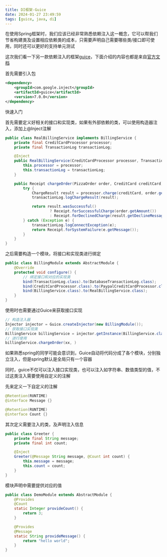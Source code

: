 ```yaml
---
title: DI框架-Guice
date: 2024-01-27 23:49:59
tags: [guice, java, di]
---
```


在使用Spring框架时，我们应该已经非常熟悉依赖注入这一概念，它可以帮我们节省构建类及设置相应依赖类的成本，只需要声明自己需要哪些类/接口即可使用，同时还可以更好的支持单元测试

这次我们看一下另一款依赖注入的框架[guice](https://github.com/google/guice)，下面介绍的内容也都是来自[官方文档](https://github.com/google/guice/wiki/)

首先需要引入包

```xml
<dependency>
    <groupId>com.google.inject</groupId>
    <artifactId>guice</artifactId>
    <version>7.0.0</version>
</dependency>
```

快速入门

首先需要定义好相关的接口和实现类，如果有外部依赖的类，可以使用构造器注入，添加上@Inject注解

```java
public class RealBillingService implements BillingService {
    private final CreditCardProcessor processor;
    private final TransactionLog transactionLog;

    @Inject
    public RealBillingService(CreditCardProcessor processor, TransactionLog transactionLog) {
        this.processor = processor;
        this.transactionLog = transactionLog;
    }

    public Receipt chargeOrder(PizzaOrder order, CreditCard creditCard) {
        try {
            ChargeResult result = processor.charge(creditCard, order.getAmount());
            transactionLog.logChargeResult(result);

            return result.wasSuccessful()
                    ? Receipt.forSuccessfulCharge(order.getAmount())
                    : Receipt.forDeclinedCharge(result.getDeclineMessage());
        } catch (Exception e) {
            transactionLog.logConnectException(e);
            return Receipt.forSystemFailure(e.getMessage());
        }
    }
}
```

之后需要构造一个模块，将接口和实现类进行绑定

```java
public class BillingModule extends AbstractModule {
    @Override
    protected void configure() {
        // 绑定接口和对应的实现类
        bind(TransactionLog.class).to(DatabaseTransactionLog.class);
        bind(CreditCardProcessor.class).to(PaypalCreditCardProcessor.class);
        bind(BillingService.class).to(RealBillingService.class);
    }
}
```

使用时也需要通过Guice来获取接口实现

```java
// 构造注入器
Injector injector = Guice.createInjector(new BillingModule());
// 获取接口实现类
BillingService billingService = injector.getInstance(BillingService.class);
// 进行使用
billingService.chargeOrder(xx, )
```

如果熟悉spring的同学可能会意识到，Guice自动将代码分成了各个模块，分别独立注入，但是spring默认是全局只有一个容器

<!-- more -->

同时，guice不仅可以注入接口实现类，也可以注入如字符串、数值类型的值，不过这类注入需要使用自定义的注解

先来定义一下自定义的注解

```java
@Retention(RUNTIME)
@interface Message {}

@Retention(RUNTIME)
@interface Count {}
```

其次定义需要注入的类，及声明注入信息

```java
public class Greeter {
    private final String message;
    private final int count;

    @Inject
    Greeter(@Message String message, @Count int count) {
        this.message = message;
        this.count = count;
    }
}
```

模块声明中需要提供对应的值

```java
public class DemoModule extends AbstractModule {
    @Provides
    @Count
    static Integer provideCount() {
        return 3;
    }

    @Provides
    @Message
    static String provideMessage() {
        return "hello world";
    }
}
```



